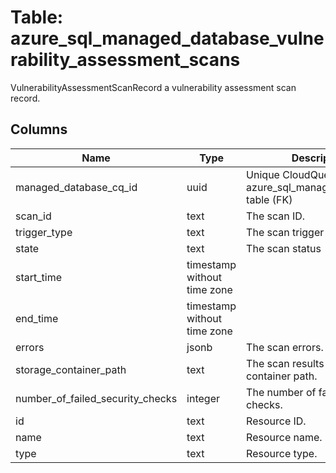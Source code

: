 
# Table: azure_sql_managed_database_vulnerability_assessment_scans
VulnerabilityAssessmentScanRecord a vulnerability assessment scan record.
## Columns
| Name        | Type           | Description  |
| ------------- | ------------- | -----  |
|managed_database_cq_id|uuid|Unique CloudQuery ID of azure_sql_managed_databases table (FK)|
|scan_id|text|The scan ID.|
|trigger_type|text|The scan trigger type|
|state|text|The scan status|
|start_time|timestamp without time zone||
|end_time|timestamp without time zone||
|errors|jsonb|The scan errors.|
|storage_container_path|text|The scan results storage container path.|
|number_of_failed_security_checks|integer|The number of failed security checks.|
|id|text|Resource ID.|
|name|text|Resource name.|
|type|text|Resource type.|
